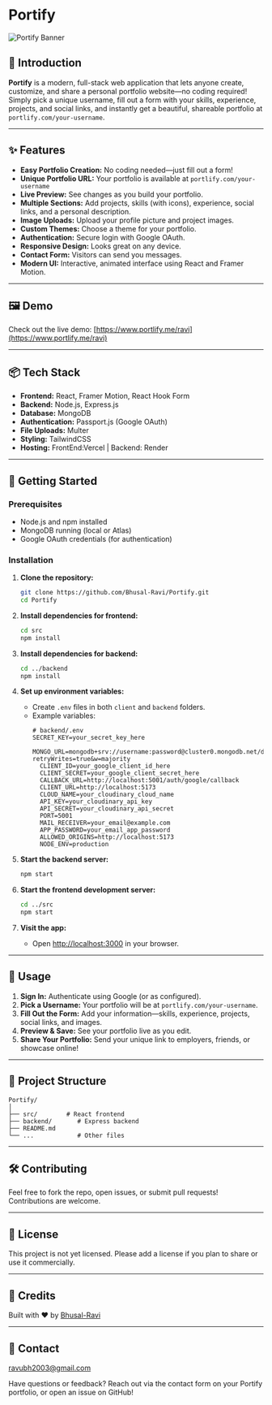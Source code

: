 # Portify

![Portify Banner](./favicon_portlify.png) <!-- Replace with your actual banner image if available -->

## 🚀 Introduction

**Portify** is a modern, full-stack web application that lets anyone create, customize, and share a personal portfolio website—no coding required! Simply pick a unique username, fill out a form with your skills, experience, projects, and social links, and instantly get a beautiful, shareable portfolio at `portlify.com/your-username`.

---

## ✨ Features

- **Easy Portfolio Creation:** No coding needed—just fill out a form!
- **Unique Portfolio URL:** Your portfolio is available at `portlify.com/your-username`
- **Live Preview:** See changes as you build your portfolio.
- **Multiple Sections:** Add projects, skills (with icons), experience, social links, and a personal description.
- **Image Uploads:** Upload your profile picture and project images.
- **Custom Themes:** Choose a theme for your portfolio.
- **Authentication:** Secure login with Google OAuth.
- **Responsive Design:** Looks great on any device.
- **Contact Form:** Visitors can send you messages.
- **Modern UI:** Interactive, animated interface using React and Framer Motion.

---

## 🖼️ Demo

Check out the live demo: [https://www.portlify.me/ravi](https://www.portlify.me/ravi)

---

## 📦 Tech Stack

- **Frontend:** React, Framer Motion, React Hook Form
- **Backend:** Node.js, Express.js
- **Database:** MongoDB
- **Authentication:** Passport.js (Google OAuth)
- **File Uploads:** Multer
- **Styling:** TailwindCSS
- **Hosting:** FrontEnd:Vercel | Backend: Render

---

## 🌟 Getting Started

### Prerequisites

- Node.js and npm installed
- MongoDB running (local or Atlas)
- Google OAuth credentials (for authentication)

### Installation

1. **Clone the repository:**
   ```bash
   git clone https://github.com/Bhusal-Ravi/Portify.git
   cd Portify
   ```

2. **Install dependencies for frontend:**
   ```bash
   cd src
   npm install
   ```

3. **Install dependencies for backend:**
   ```bash
   cd ../backend
   npm install
   ```

4. **Set up environment variables:**
   - Create `.env` files in both `client` and `backend` folders.
   - Example variables:
      ```
      # backend/.env
      SECRET_KEY=your_secret_key_here
        MONGO_URL=mongodb+srv://username:password@cluster0.mongodb.net/dbname?retryWrites=true&w=majority
        CLIENT_ID=your_google_client_id_here
        CLIENT_SECRET=your_google_client_secret_here
        CALLBACK_URL=http://localhost:5001/auth/google/callback
        CLIENT_URL=http://localhost:5173
        CLOUD_NAME=your_cloudinary_cloud_name
        API_KEY=your_cloudinary_api_key
        API_SECRET=your_cloudinary_api_secret
        PORT=5001
        MAIL_RECEIVER=your_email@example.com
        APP_PASSWORD=your_email_app_password
        ALLOWED_ORIGINS=http://localhost:5173
        NODE_ENV=production
      ```

5. **Start the backend server:**
   ```bash
   npm start
   ```

6. **Start the frontend development server:**
   ```bash
   cd ../src
   npm start
   ```

7. **Visit the app:**
   - Open [http://localhost:3000](http://localhost:3000) in your browser.

---

## 📝 Usage

1. **Sign In:** Authenticate using Google (or as configured).
2. **Pick a Username:** Your portfolio will be at `portlify.com/your-username`.
3. **Fill Out the Form:** Add your information—skills, experience, projects, social links, and images.
4. **Preview & Save:** See your portfolio live as you edit.
5. **Share Your Portfolio:** Send your unique link to employers, friends, or showcase online!

---

## 📁 Project Structure

```
Portify/
│
├── src/        # React frontend
├── backend/       # Express backend
├── README.md
└── ...            # Other files
```

---

## 🛠️ Contributing

Feel free to fork the repo, open issues, or submit pull requests! Contributions are welcome.

---

## 📄 License

This project is not yet licensed. Please add a license if you plan to share or use it commercially.

---

## 🙌 Credits

Built with ❤️ by [Bhusal-Ravi](https://github.com/Bhusal-Ravi)

---

## 📧 Contact
ravubh2003@gmail.com

Have questions or feedback? Reach out via the contact form on your Portify portfolio, or open an issue on GitHub!

